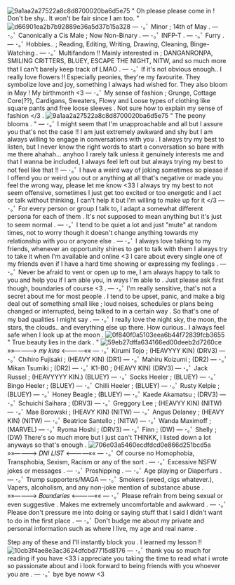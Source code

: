 ![9a1aa2a27522a8c8d8700020ba6d5e75](https://github.com/user-attachments/assets/1c3d795f-ec9d-410c-b218-8a6084ce9610)
" Oh please please come in ! Don't be shy.. It won't be fair since I am too. "
![d66901ea2b7b92889e36a5d37b15a328](https://github.com/user-attachments/assets/bb3c499b-f3a2-4671-932d-d887644f7bbd)
— ･｡ﾟ Minor ; 14th of May . 
— ･｡ﾟ Canonically a Cis Male ; Now Non-Binary . 
— ･｡ﾟ INFP-T . 
— ･｡ﾟ Furry . 
— ･｡ﾟ Hobbies.. ; Reading, Editing, Writing, Drawing, Cleaning, Binge-Watching . 
— ･｡ﾟ Multifandom !! Mainly interested in ; DANGANRONPA, SMILING CRITTERS, BLUEY, ESCAPE THE NIGHT, NITW, and so much more that I can't barely keep track of LMAO . 
— ･｡ﾟ If it's not obvious enough.. I really love flowers !! Especially peonies, they're my favourite. They symbolize love and joy, something I always had wished for. They also bloom in May ! My birthmonth <3
— ･｡ﾟ My sense of fashion ; Grunge, Cottage Core(??), Cardigans, Sweaters, Flowy and Loose types of clothing like square pants and free loose sleeves . Not sure how to explain my sense of fashion </3 . 
![9a1aa2a27522a8c8d8700020ba6d5e75](https://github.com/user-attachments/assets/fad5bd4c-7fba-41f4-9e06-7187073e4466)
" The peony blooms . "
— ･｡ﾟ I might seem that I'm unapproachable and all but I assure you that's not the case !! I am just extremely awkward and shy but I am always willing to engage in conversations with you . I always try my best to listen, but I never know the right words to start a conversation so bare with me there ahahah... anyhoo I rarely talk unless it genuinely interests me and that I wanna be included, I always feel left out but always trying my best to not feel like that !! 
— ･｡ﾟ I have a weird way of joking sometimes so please if I offend you or weird you out or anything at all that's negative or made you feel the wrong way, please let me know <33 I always try my best to not seem offensive, sometimes I just get too excited or too energetic and I act or talk without thinking, I can't help it but I'm willing to make up for it </3
— ･｡ﾟ For every person or group I talk to, I adapt a somewhat different persona for each of them . It's not supposed to mean anything but it's just to seem normal . 
— ･｡ﾟ I tend to be quiet a lot and just "mute" at random times, not to worry though it doesn't change anything towards my relationship with you or anyone else .
— ･｡ﾟ I always love talking to my friends, whenever an opportunity shines to get to talk with them I always try to take it when I'm available and online <3 I care about every single one of my friends even if I have a hard time showing or expressing my feelings .
— ･｡ﾟ Never be afraid to vent or open up to me, I am always happy to talk to you and help you if I am able you, in ways I'm able to . Just please ask first though, boundaries of course <3 . 
— ･｡ﾟ I'm really sensitive, that's not a secret about me for most people . I tend to be upset, panic, and make a big deal out of something small like ; loud noises, schedules or plans being changed or interrupted, being talked to in a certain way . So that's one of my bad qualities I might say . 
— ･｡ﾟ I really love the night sky, the moon, the stars, the clouds.. and everything else up there. How curious.. I always feel safe when I look up at the moon .
![0f840f0a5103eea6b44f72839fcb3655](https://github.com/user-attachments/assets/57d75841-78d1-4046-8172-7e23ff75e3d3)
" True beauty lies in the dark . "
![59eb27dffa634166ed00deeb2d7260ce](https://github.com/user-attachments/assets/f9f1915a-414d-4164-b4e4-a1a3c610973e)
»»————> 𝑚𝑦 𝑘𝑖𝑛𝑠 <————««
— ･｡ﾟ Kirumi Tojo ; (HEAVYYY KIN) (DRV3) 
— ･｡ﾟ Chihiro Fujisaki ; (HEAVY KIN) (DR1) 
— ･｡ﾟ Mahiru Koizumi ; (DR2) 
— ･｡ﾟ Mikan Tsumiki ; (DR2) 
— ･｡ﾟ K1-B0 ; (HEAVY KIN) (DRV3) 
— ･｡ﾟ Jack Russel ; (HEAVYYYY KIN.) (BLUEY) 
— ･｡ﾟ Socks Heeler ; (BLUEY) 
— ･｡ﾟ Bingo Heeler ; (BLUEY) 
— ･｡ﾟ Chilli Heeler ; (BLUEY) 
— ･｡ﾟ Rusty Kelpie ; (BLUEY) 
— ･｡ﾟ Honey Beagle ; (BLUEY) 
— ･｡ﾟ Kaede Akamatsu ; (DRV3) 
— ･｡ﾟ Schuichi Saihara ; (DRV3) 
— ･｡ﾟ Greggory Lee ; (HEAVYY KIN) (NITW) 
— ･｡ﾟ Mae Borowski ; (HEAVY KIN) (NITW) 
— ･｡ﾟ Angus Delaney ; (HEAVY KIN) (NITW) 
— ･｡ﾟ Beatrice Santello ; (NITW) 
— ･｡ﾟ Wanda Maximoff ; (MARVEL) 
— ･｡ﾟ Ryoma Hoshi ; (DRV3) 
— ･｡ﾟ Finn ; (DW) 
— ･｡ﾟ Shelly ; (DW) 
There's so much more but I just can't THINKK, I listed down a lot anyways so that's enough . 
![706e03a5460ecdfdcd0e866d251bcd5a](https://github.com/user-attachments/assets/083d11e5-5726-41ad-9230-20f843bed39b)
»»————> 𝐷𝑁𝐼 𝐿𝐼𝑆𝑇 <————««
— ･｡ﾟ Of course no Homophobia, Transphobia, Sexism, Racism or any of the sort . 
— ･｡ﾟ Excessive NSFW jokes or messages . 
— ･｡ﾟ Proshipping . 
— ･｡ﾟ Age playing or Diaperfurs . 
— ･｡ﾟ Trump supporters/MAGA
— ･｡ﾟ Smokers (weed, cigs whatever.), Vapers, alcoholism, and any non-joke mention of substance abuse . 
»»————> 𝐵𝑜𝑢𝑛𝑑𝑎𝑟𝑖𝑒𝑠 <————««
— ･｡ﾟ Please refrain from being sexual or even suggestive . Makes me extremely uncomfortable and awkward .
— ･｡ﾟ Please don't pressure me into doing or saying stuff that I said I didn't want to do in the first place . 
— ･｡ﾟ Don't budge me about my private and personal information such as where I live, my age and real name . 

Step any of these and I'll instantly block you . I learned my lesson !! 
![10cb3f4ae8e3ac3624dfcbd7715d8176](https://github.com/user-attachments/assets/56444008-541a-4f0d-993e-be7d590fd882)
— ･｡ﾟ thank you so much for reading if you have <33 i appreciate you taking the time to read what i wrote so passionate about and i look forward to being friends with you whoever you are .
— ･｡ﾟ bye bye noww <3

